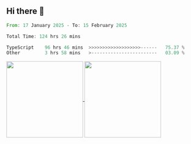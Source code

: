 ## Hi there 👋
<!--START_SECTION:waka-->

```rust
From: 17 January 2025 - To: 15 February 2025

Total Time: 124 hrs 26 mins

TypeScript    96 hrs 46 mins  >>>>>>>>>>>>>>>>>>>------   75.37 %
Other         3 hrs 58 mins   >------------------------   03.09 %
```

<!--END_SECTION:waka-->

<a href="https://github.com/anuraghazra/github-readme-stats">
  <img height=200 align="center" src="https://github-readme-stats.vercel.app/api/top-langs/?username=paulgeorge35&layout=donut&langs_count=5&theme=transparent" />
</a>
<a href="https://github.com/anuraghazra/convoychat">
  <img height=200 align="center" src="https://github-readme-stats.vercel.app/api?username=paulgeorge35&show_icons=true&show=prs_merged&theme=transparent&rank_icon=github" />
</a>
